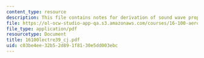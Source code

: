```yaml
---
content_type: resource
description: This file contains notes for derivation of sound wave properties.
file: https://ol-ocw-studio-app-qa.s3.amazonaws.com/courses/16-100-aerodynamics-fall-2005/c03be4ee32b52d891f8130e5dd003ebc_16100lectre39_cj.pdf
file_type: application/pdf
resourcetype: Document
title: 16100lectre39_cj.pdf
uid: c03be4ee-32b5-2d89-1f81-30e5dd003ebc
---
```

